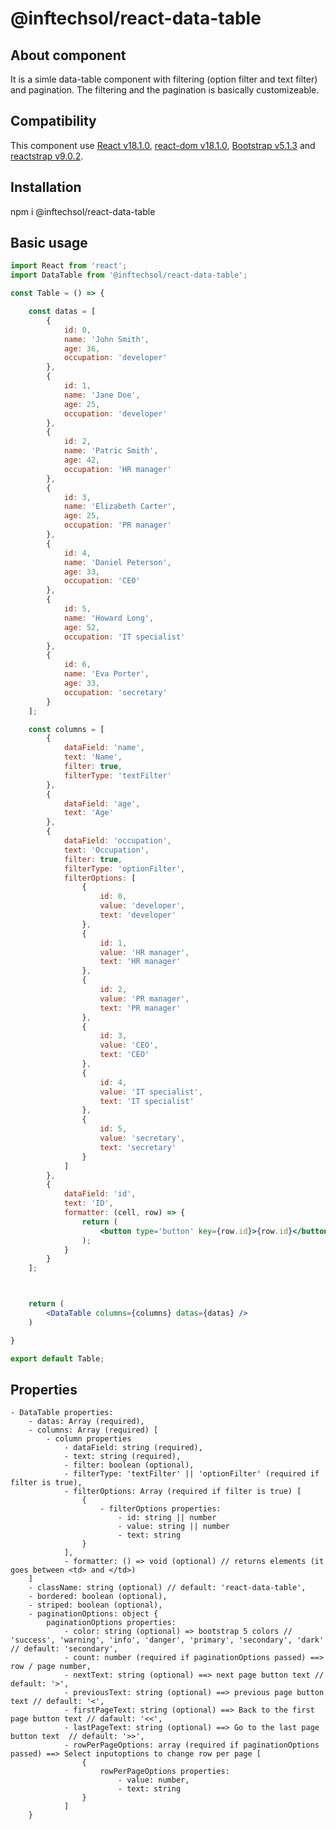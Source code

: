# @inftechsol/react-data-table

## About component

It is a simle data-table component with filtering (option filter and text filter) and pagination. The filtering and the pagination is basically customizeable.

## Compatibility

This component use [React v18.1.0](https://www.npmjs.com/package/react "React v18.1.0"), [react-dom v18.1.0](https://www.npmjs.com/package/react-dom "React DOM v18.1.0"), [Bootstrap v5.1.3](https://www.npmjs.com/package/bootstrap "Bootstrap v5.1.3") and [reactstrap v9.0.2](https://www.npmjs.com/package/reactstrap "Reactstrap v9.0.2").

## Installation

npm i @inftechsol/react-data-table

## Basic usage

```jsx
import React from 'react';
import DataTable from '@inftechsol/react-data-table';

const Table = () => {

    const datas = [
        {
            id: 0,
            name: 'John Smith',
            age: 36,
            occupation: 'developer'
        },
        {
            id: 1,
            name: 'Jane Doe',
            age: 25,
            occupation: 'developer'
        },
        {
            id: 2,
            name: 'Patric Smith',
            age: 42,
            occupation: 'HR manager'
        },
        {
            id: 3,
            name: 'Elizabeth Carter',
            age: 25,
            occupation: 'PR manager'
        },
        {
            id: 4,
            name: 'Daniel Peterson',
            age: 33,
            occupation: 'CEO'
        },
        {
            id: 5,
            name: 'Howard Long',
            age: 52,
            occupation: 'IT specialist'
        },
        {
            id: 6,
            name: 'Eva Porter',
            age: 33,
            occupation: 'secretary'
        }
    ];

    const columns = [
        {
            dataField: 'name',
            text: 'Name',
            filter: true,
            filterType: 'textFilter'
        },
        {
            dataField: 'age',
            text: 'Age'
        },
        {
            dataField: 'occupation',
            text: 'Occupation',
            filter: true,
            filterType: 'optionFilter',
            filterOptions: [
                {
                    id: 0,
                    value: 'developer',
                    text: 'developer'
                },
                {
                    id: 1,
                    value: 'HR manager',
                    text: 'HR manager'
                },
                {
                    id: 2,
                    value: 'PR manager',
                    text: 'PR manager'
                },
                {
                    id: 3,
                    value: 'CEO',
                    text: 'CEO'
                },
                {
                    id: 4,
                    value: 'IT specialist',
                    text: 'IT specialist'
                },
                {
                    id: 5,
                    value: 'secretary',
                    text: 'secretary'
                }
            ]
        },
        {
            dataField: 'id',
            text: 'ID',
            formatter: (cell, row) => {
                return (
                    <button type='button' key={row.id}>{row.id}</button>
                );
            }
        }
    ];



    return (
        <DataTable columns={columns} datas={datas} />
    )

}

export default Table;

```

## Properties
    - DataTable properties:
        - datas: Array (required),
        - columns: Array (required) [
            - column properties
                - dataField: string (required),
                - text: string (required),
                - filter: boolean (optional),
                - filterType: 'textFilter' || 'optionFilter' (required if filter is true),
                - filterOptions: Array (required if filter is true) [
                    {
                        - filterOptions properties:
                            - id: string || number
                            - value: string || number
                            - text: string
                    }
                ],
                - formatter: () => void (optional) // returns elements (it goes between <td> and </td>) 
        ]
        - className: string (optional) // default: 'react-data-table',
        - bordered: boolean (optional),
        - striped: boolean (optional),
        - paginationOptions: object {
            paginationOptions properties: 
                - color: string (optional) => bootstrap 5 colors // 'success', 'warning', 'info', 'danger', 'primary', 'secondary', 'dark' // default: 'secondary',
                - count: number (required if paginationOptions passed) ==> row / page number,
                - nextText: string (optional) ==> next page button text // default: '>',
                - previousText: string (optional) ==> previous page button text // default: '<',
                - firstPageText: string (optional) ==> Back to the first page button text // dafault: '<<',
                - lastPageText: string (optional) ==> Go to the last page button text  // default: '>>',
                - rowPerPageOptions: array (required if paginationOptions passed) ==> Select inputoptions to change row per page [
                    {
                        rowPerPageOptions properties: 
                            - value: number,
                            - text: string
                    }
                ]
        }


